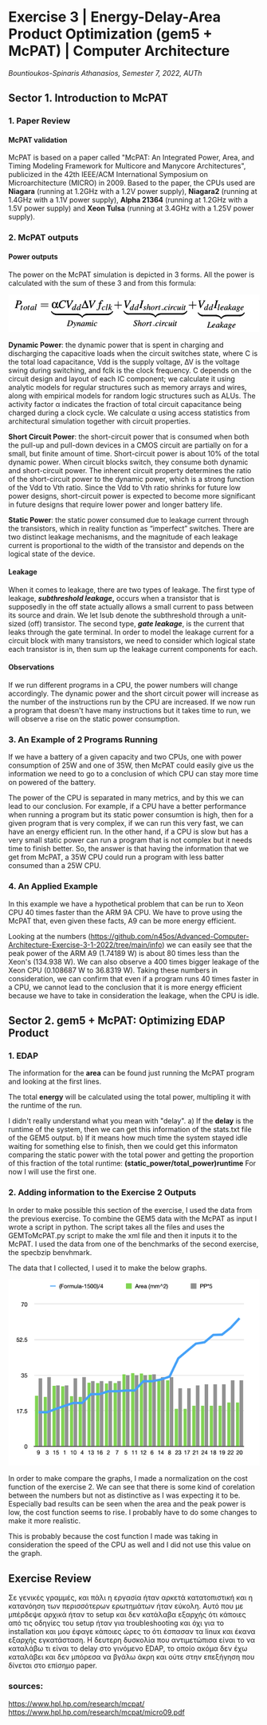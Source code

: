 # Exercise 3 | Energy-Delay-Area Product Optimization (gem5 + McPAT) | Computer Architecture

_Bountioukos-Spinaris Athanasios, Semester 7, 2022, AUTh_

## Sector 1. Introduction to McPAT

### 1. Paper Review

#### McPAT validation

McPAT is based on a paper called "McPAT: An Integrated Power, Area, and Timing Modeling Framework for Multicore and Manycore Architectures", publicized in the 42th IEEE/ACM International Symposium on Microarchitecture (MICRO) in 2009. Based to the paper, the CPUs used are **Niagara** (running at 1.2GHz with a 1.2V power supply), **Niagara2** (running at 1.4GHz with a 1.1V power supply), **Alpha 21364** (running at 1.2GHz with a 1.5V power supply) and **Xeon Tulsa** (running at 3.4GHz with a 1.25V power supply).

### 2. McPAT outputs

#### Power outputs

The power on the McPAT simulation is depicted in 3 forms. All the power is calculated with the sum of these 3 and from this formula:

![power formula](https://github.com/n45os/Advanced-Computer-Architecture-Exercise-3-1-2022/blob/main/power_formula.png)

**Dynamic Power**: the dynamic power that is spent in charging and discharging the capacitive loads when the circuit switches state, where C is the total load capacitance, Vdd is the supply voltage, ∆V is the voltage swing during switching, and fclk is the clock frequency. C depends on the circuit design and layout of each IC component; we calculate it using analytic models for regular structures such as memory arrays and wires, along with empirical models for random logic structures such as ALUs. The activity factor α indicates the fraction of total circuit capacitance being charged during a clock cycle. We calculate α using access statistics from architectural simulation together with circuit properties.

**Short Circuit Power**: the short-circuit power that is consumed when both the pull-up and pull-down devices in a CMOS circuit are partially on for a small, but finite amount of time. Short-circuit power is about 10% of the total dynamic power. When circuit blocks switch, they consume both dynamic and short-circuit power. The inherent circuit property determines the ratio of the short-circuit power to the dynamic power, which is a strong function of the Vdd to Vth ratio. Since the Vdd to Vth ratio shrinks for future low power designs, short-circuit power is expected to become more significant in future designs that require lower power and longer battery life.

**Static Power**: the static power consumed due to leakage current through the transistors, which in reality function as “imperfect” switches. There are two distinct leakage mechanisms, and the magnitude of each leakage current is proportional to the width of the transistor and depends on the logical state of the device.

#### Leakage

When it comes to leakage, there are two types of leakage. 
The first type of leakage, **_subthreshold leakage_,** occurs when a transistor that is supposedly in the off state actually allows a small current to pass between its source and drain. We let Isub denote the subthreshold through a unit-sized (off) transistor. 
The second type, _**gate leakage**_, is the current that leaks through the gate terminal. 
In order to model the leakage current for a circuit block with many transistors, we need to consider which logical state each transistor is in, then sum up the leakage current components for each. 

#### Observations

If we run different programs in a CPU, the power numbers will change accordingly. The dynamic power and the short circuit power will increase as the number of the instructions run by the CPU are increased. If we now run a program that doesn't have many instructions but it takes time to run, we will observe a rise on the static power consumption.

### 3. An Example of 2 Programs Running

If we have a battery of a given capacity and two CPUs, one with power consumption of 25W and one of 35W, then McPAT could easily give us the information we need to go to a conclusion of which CPU can stay more time on powered of the battery.

The power of the CPU is separated in many metrics, and by this we can lead to our conclusion. For example, if a CPU have a better performance when running a program but its static power consumtion is high, then for a given program that is very complex, if we can run this very fast, we can have an energy efficient run. In the other hand, if a CPU is slow but has a very small static power can run a program that is not complex but it needs time to finish better. So, the answer is that having the information that we get from McPAT, a 35W CPU could run a program with less batter consumed than a 25W CPU.

### 4. An Applied Example

In this example we have a hypothetical problem that can be run to Xeon CPU 40 times faster than the ARM 9A CPU. We have to prove using the McPAT that, even given these facts, A9 can be more energy efficient.

Looking at the numbers (https://github.com/n45os/Advanced-Computer-Architecture-Exercise-3-1-2022/tree/main/info) we can easily see that the peak power of the ARM A9 (1.74189 W) is about 80 times less than the Xeon's (134.938 W). We can also observe a 400 times bigger leakage of the Xeon CPU (0.108687 W to 36.8319 W). Taking these numbers in consideration, we can confirm that even if a program runs 40 times faster in a CPU, we cannot lead to the conclusion that it is more energy efficient because we have to take in consideration the leakage, when the CPU is idle.

## Sector 2. gem5 + McPAT: Optimizing EDAP Product

### 1. EDAP

The information for the **area** can be found just running the McPAT program and looking at the first lines. 

The total **energy** will be calculated using the total power, multipling it with the runtime of the run.

I didn't really understand what you mean with "delay". 
a) If the **delay** is the runtime of the system, then we can get this information of the stats.txt file of the GEM5 output. 
b) If it means how much time the system stayed idle waiting for something else to finish, then we could get this informaton comparing the static power with the total power and getting the proportion of this fraction of the total runtime: **(static_power/total_power)runtime**
For now I will use the first one.

### 2. Adding information to the Exercise 2 Outputs

In order to make possible this section of the exercise, I used the data from the previous exercise. To combine the GEM5 data with the McPAT as input I wrote a script in python. The script takes all the files and uses the GEMToMcPAT.py script to make the xml file and then it inputs it to the McPAT. I used the data from one of the benchmarks of the second exercise, the specbzip benvhmark.

The data that I collected, I used it to make the below graphs.

![power formula](https://github.com/n45os/Advanced-Computer-Architecture-Exercise-3-1-2022/blob/main/graph.png)

In order to make compare the graphs, I made a normalization on the cost function of the exercise 2. We can see that there is some kind of corelation between the numbers but not as distinctive as I was expecting it to be. Especially bad results can be seen when the area and the peak power is low, the cost function seems to rise. I probably have to do some changes to make it more realistic.

This is probably because the cost function I made was taking in consideration the speed of the CPU as well and I did not use this value on the graph.


## Exercise Review

Σε γενικές γραμμές, και πάλι η εργασία ήταν αρκετά κατατοπιστική και η κατανόηση των περισσότερων ερωτημάτων ήταν εύκολη. Αυτό που με μπέρδεψε αρχικά ήταν το setup και δεν κατάλαβα εξαρχής ότι κάποιες από τις οδηγίες του setup ήταν για troubleshooting και όχι για το installation και μου έφαγε κάποιες ώρες το ότι έσπασαν τα linux και έκανα εξαρχής εγκατάσταση. Η δευτερη δυσκολία που αντιμετώπισα είναι το να καταλάβω τι είναι το delay στο γινόμενο EDAP, το οποίο ακόμα δεν έχω καταλάβει και δεν μπόρεσα να βγάλω άκρη και ούτε στην επεξήγηση που δίνεται στο επίσημο paper.


### sources:

https://www.hpl.hp.com/research/mcpat/
https://www.hpl.hp.com/research/mcpat/micro09.pdf